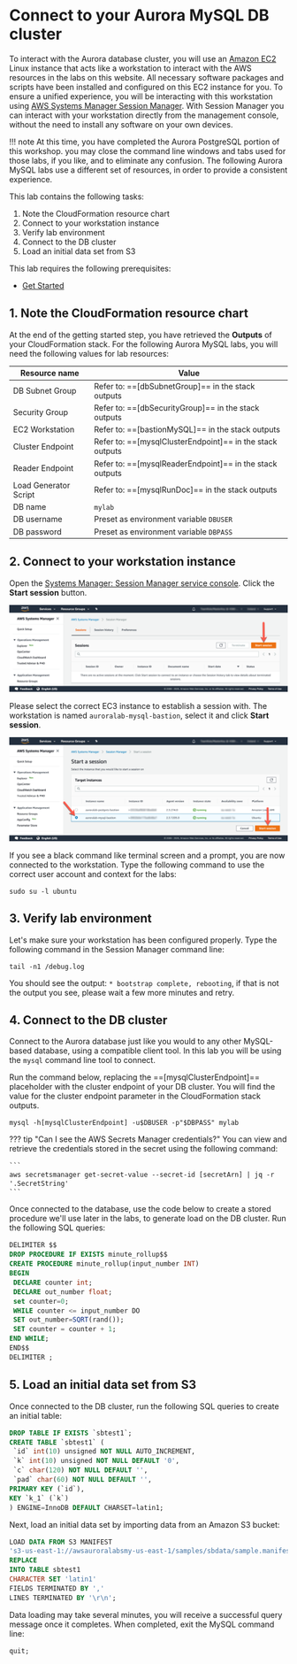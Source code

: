 # Connect to your Aurora MySQL DB cluster

To interact with the Aurora database cluster, you will use an <a href="https://aws.amazon.com/ec2/" target="_blank">Amazon EC2</a> Linux instance that acts like a workstation to interact with the AWS resources in the labs on this website. All necessary software packages and scripts have been installed and configured on this EC2 instance for you. To ensure a unified experience, you will be interacting with this workstation using <a href="https://docs.aws.amazon.com/systems-manager/latest/userguide/session-manager.html" target="_blank">AWS Systems Manager Session Manager</a>. With Session Manager you can interact with your workstation directly from the management console, without the need to install any software on your own devices.

!!! note
    At this time, you have completed the Aurora PostgreSQL portion of this workshop. you may close the command line windows and tabs used for those labs, if you like, and to eliminate any confusion. The following Aurora MySQL labs use a different set of resources, in order to provide a consistent experience.

This lab contains the following tasks:

1. Note the CloudFormation resource chart
2. Connect to your workstation instance
3. Verify lab environment
4. Connect to the DB cluster
5. Load an initial data set from S3

This lab requires the following prerequisites:

* [Get Started](/win/)


## 1. Note the CloudFormation resource chart

At the end of the getting started step, you have retrieved the **Outputs** of your CloudFormation stack. For the following Aurora MySQL labs, you will need the following values for lab resources:

Resource name | Value
--- | ---
DB Subnet Group | Refer to: ==[dbSubnetGroup]== in the stack outputs
Security Group | Refer to: ==[dbSecurityGroup]== in the stack outputs
EC2 Workstation | Refer to: ==[bastionMySQL]== in the stack outputs
Cluster Endpoint | Refer to: ==[mysqlClusterEndpoint]== in the stack outputs
Reader Endpoint	| Refer to: ==[mysqlReaderEndpoint]== in the stack outputs
Load Generator Script | Refer to: ==[mysqlRunDoc]== in the stack outputs
DB name	| `mylab`
DB username	| Preset as environment variable `DBUSER`
DB password	| Preset as environment variable `DBPASS`


## 2. Connect to your workstation instance

Open the <a href="https://eu-west-1.console.aws.amazon.com/systems-manager/session-manager?region=eu-west-1" target="_blank">Systems Manager: Session Manager service console</a>. Click the **Start session** button.

<span class="image">![Session Manager](1-session-manager.png?raw=true)</span>

Please select the correct EC3 instance to establish a session with. The workstation is named `auroralab-mysql-bastion`, select it and click **Start session**.

<span class="image">![Connect Instance](1-connect-session.png?raw=true)</span>

If you see a black command like terminal screen and a prompt, you are now connected to the workstation. Type the following command to use the correct user account and context for the labs:

```shell
sudo su -l ubuntu
```

## 3. Verify lab environment

Let's make sure your workstation has been configured properly. Type the following command in the Session Manager command line:

```shell
tail -n1 /debug.log
```

You should see the output: `* bootstrap complete, rebooting`, if that is not the output you see, please wait a few more minutes and retry.


## 4. Connect to the DB cluster

Connect to the Aurora database just like you would to any other MySQL-based database, using a compatible client tool. In this lab you will be using the `mysql` command line tool to connect.

Run the command below, replacing the ==[mysqlClusterEndpoint]== placeholder with the cluster endpoint of your DB cluster. You will find the value for the cluster endpoint parameter in the CloudFormation stack outputs.


```shell
mysql -h[mysqlClusterEndpoint] -u$DBUSER -p"$DBPASS" mylab
```

??? tip "Can I see the AWS Secrets Manager credentials?"
    You can view and retrieve the credentials stored in the secret using the following command:

    ```
    aws secretsmanager get-secret-value --secret-id [secretArn] | jq -r '.SecretString'
    ```

Once connected to the database, use the code below to create a stored procedure we'll use later in the labs, to generate load on the DB cluster. Run the following SQL queries:

```sql
DELIMITER $$
DROP PROCEDURE IF EXISTS minute_rollup$$
CREATE PROCEDURE minute_rollup(input_number INT)
BEGIN
 DECLARE counter int;
 DECLARE out_number float;
 set counter=0;
 WHILE counter <= input_number DO
 SET out_number=SQRT(rand());
 SET counter = counter + 1;
END WHILE;
END$$
DELIMITER ;
```


## 5. Load an initial data set from S3

Once connected to the DB cluster, run the following SQL queries to create an initial table:

```sql
DROP TABLE IF EXISTS `sbtest1`;
CREATE TABLE `sbtest1` (
 `id` int(10) unsigned NOT NULL AUTO_INCREMENT,
 `k` int(10) unsigned NOT NULL DEFAULT '0',
 `c` char(120) NOT NULL DEFAULT '',
 `pad` char(60) NOT NULL DEFAULT '',
PRIMARY KEY (`id`),
KEY `k_1` (`k`)
) ENGINE=InnoDB DEFAULT CHARSET=latin1;
```

Next, load an initial data set by importing data from an Amazon S3 bucket:

```sql
LOAD DATA FROM S3 MANIFEST
's3-us-east-1://awsauroralabsmy-us-east-1/samples/sbdata/sample.manifest'
REPLACE
INTO TABLE sbtest1
CHARACTER SET 'latin1'
FIELDS TERMINATED BY ','
LINES TERMINATED BY '\r\n';
```

Data loading may take several minutes, you will receive a successful query message once it completes. When completed, exit the MySQL command line:

```sql
quit;
```
